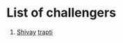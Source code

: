 # List of challengers
1. [Shivay](https://github.com/shivaylamba)
[trapti](https://github.com/trapti77)
